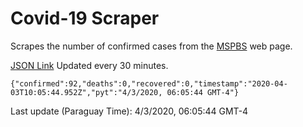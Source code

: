 # Covid-19 Scraper

Scrapes the number of confirmed cases from the [MSPBS](https://www.mspbs.gov.py/covid-19.php) web page.

[JSON Link](https://jmayalag.github.io/covid19-scrape/cases.json)
Updated every 30 minutes.
```
{"confirmed":92,"deaths":0,"recovered":0,"timestamp":"2020-04-03T10:05:44.952Z","pyt":"4/3/2020, 06:05:44 GMT-4"}
```
Last update (Paraguay Time): 4/3/2020, 06:05:44 GMT-4